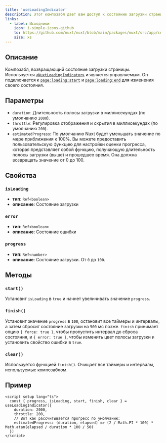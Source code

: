 ```yaml
---
title: 'useLoadingIndicator'
description: Этот композабл дает вам доступ к состоянию загрузки страницы приложения.
links:
  - label: Исходники
    icon: i-simple-icons-github
    to: https://github.com/nuxt/nuxt/blob/main/packages/nuxt/src/app/composables/loading-indicator.ts
    size: xs
---
```


## Описание

Композабл, возвращающий состояние загрузки страницы. Используется [`<NuxtLoadingIndicator>`](/docs/api/components/nuxt-loading-indicator) и является управляемым.
Он подключается к [`page:loading:start`](/docs/api/advanced/hooks#app-hooks-runtime) и [`page:loading:end`](/docs/api/advanced/hooks#app-hooks-runtime) для изменения своего состояния.

## Параметры

- `duration`: Длительность полосы загрузки в миллисекундах (по умолчанию `2000`).
- `throttle`: Регулировка отображения и скрытия в миллисекундах (по умолчанию `200`).
- `estimatedProgress`: По умолчанию Nuxt будет уменьшать значение по мере приближения к 100%. Вы можете предоставить пользовательскую функцию для настройки оценки прогресса, которая представляет собой функцию, получающую длительность полосы загрузки (выше) и прошедшее время. Она должна возвращать значение от 0 до 100.

## Свойства

### `isLoading`

- **тип**: `Ref<boolean>`
- **описание**: Состояние загрузки

### `error`

- **тип**: `Ref<boolean>`
- **описание**: Состояние ошибки

### `progress`

- **тип**: `Ref<number>`
- **описание**: Состояние загрузки. От `0` до `100`.

## Методы

### `start()`

Установит `isLoading` в `true` и начнет увеличивать значение `progress`.

### `finish()`

Установит значение `progress` в `100`, остановит все таймеры и интервалы, а затем сбросит состояние загрузки на `500` мс позже. `finish` принимает опцию `{ force: true }`, чтобы пропустить интервал до сброса состояния, и `{ error: true }`, чтобы изменить цвет полосы загрузки и установить свойство ошибки в `true`.

### `clear()`

Используется функцией `finish()`. Очищает все таймеры и интервалы, используемые композаблом.

## Пример

```vue
<script setup lang="ts">
  const { progress, isLoading, start, finish, clear } = useLoadingIndicator({
    duration: 2000,
    throttle: 200,
    // Вот как рассчитывается прогресс по умолчанию:
    estimatedProgress: (duration, elapsed) => (2 / Math.PI * 100) * Math.atan(elapsed / duration * 100 / 50)
  })
</script>
```
